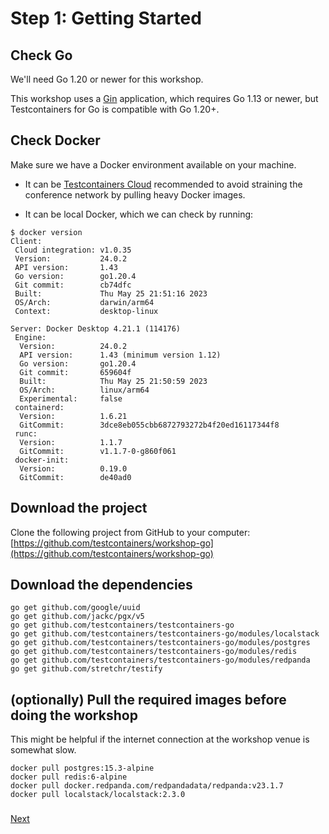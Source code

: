 # Step 1: Getting Started

## Check Go
We'll need Go 1.20 or newer for this workshop. 

This workshop uses a [Gin](https://gin-gonic.com) application, which requires Go 1.13 or newer, but Testcontainers for Go is compatible with Go 1.20+.

## Check Docker

Make sure we have a Docker environment available on your machine. 

* It can be [Testcontainers Cloud](https://testcontainers.com/cloud) recommended to avoid straining the conference network by pulling heavy Docker images. 

* It can be local Docker, which we can check by running: 

```shell
$ docker version
Client:
 Cloud integration: v1.0.35
 Version:           24.0.2
 API version:       1.43
 Go version:        go1.20.4
 Git commit:        cb74dfc
 Built:             Thu May 25 21:51:16 2023
 OS/Arch:           darwin/arm64
 Context:           desktop-linux

Server: Docker Desktop 4.21.1 (114176)
 Engine:
  Version:          24.0.2
  API version:      1.43 (minimum version 1.12)
  Go version:       go1.20.4
  Git commit:       659604f
  Built:            Thu May 25 21:50:59 2023
  OS/Arch:          linux/arm64
  Experimental:     false
 containerd:
  Version:          1.6.21
  GitCommit:        3dce8eb055cbb6872793272b4f20ed16117344f8
 runc:
  Version:          1.1.7
  GitCommit:        v1.1.7-0-g860f061
 docker-init:
  Version:          0.19.0
  GitCommit:        de40ad0
```

## Download the project

Clone the following project from GitHub to your computer:  
[https://github.com/testcontainers/workshop-go](https://github.com/testcontainers/workshop-go)

## Download the dependencies

```shell
go get github.com/google/uuid
go get github.com/jackc/pgx/v5
go get github.com/testcontainers/testcontainers-go
go get github.com/testcontainers/testcontainers-go/modules/localstack
go get github.com/testcontainers/testcontainers-go/modules/postgres
go get github.com/testcontainers/testcontainers-go/modules/redis
go get github.com/testcontainers/testcontainers-go/modules/redpanda
go get github.com/stretchr/testify
```

## \(optionally\) Pull the required images before doing the workshop

This might be helpful if the internet connection at the workshop venue is somewhat slow.

```text
docker pull postgres:15.3-alpine
docker pull redis:6-alpine
docker pull docker.redpanda.com/redpandadata/redpanda:v23.1.7
docker pull localstack/localstack:2.3.0
```

### 
[Next](step-2-exploring-the-app.md)
